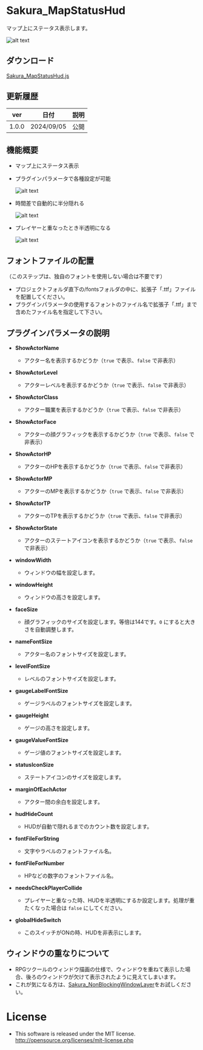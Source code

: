 # Sakura_MapStatusHud
マップ上にステータス表示します。

  ![alt text](image.png)

## ダウンロード
[Sakura_MapStatusHud.js](Sakura_MapStatusHud.js)

## 更新履歴
| ver   | 日付       | 説明 |
| ----- | ---------- | ---- |
| 1.0.0 | 2024/09/05 | 公開 |


## 機能概要
- マップ上にステータス表示
- プラグインパラメータで各種設定が可能

  ![alt text](image-1.png)

- 時間差で自動的に半分隠れる
  
  ![alt text](image-2.png)

- プレイヤーと重なったとき半透明になる

  ![alt text](image-3.png)

## フォントファイルの配置
  （このステップは、独自のフォントを使用しない場合は不要です）
- プロジェクトフォルダ直下の/fontsフォルダの中に、拡張子「.ttf」ファイルを配置してください。
- プラグインパラメータの使用するフォントのファイル名で拡張子「.ttf」まで含めたファイル名を指定して下さい。
  
## プラグインパラメータの説明
- **ShowActorName**
  - アクター名を表示するかどうか（`true` で表示、`false` で非表示）

- **ShowActorLevel**
  - アクターレベルを表示するかどうか（`true` で表示、`false` で非表示）

- **ShowActorClass**
  - アクター職業を表示するかどうか（`true` で表示、`false` で非表示）

- **ShowActorFace**
  - アクターの顔グラフィックを表示するかどうか（`true` で表示、`false` で非表示）

- **ShowActorHP**
  - アクターのHPを表示するかどうか（`true` で表示、`false` で非表示）

- **ShowActorMP**
  - アクターのMPを表示するかどうか（`true` で表示、`false` で非表示）

- **ShowActorTP**
  - アクターのTPを表示するかどうか（`true` で表示、`false` で非表示）

- **ShowActorState**
  - アクターのステートアイコンを表示するかどうか（`true` で表示、`false` で非表示）

- **windowWidth**
  - ウィンドウの幅を設定します。

- **windowHeight**
  - ウィンドウの高さを設定します。

- **faceSize**
  - 顔グラフィックのサイズを設定します。等倍は144です。`0` にすると大きさを自動調整します。

- **nameFontSize**
  - アクター名のフォントサイズを設定します。

- **levelFontSize**
  - レベルのフォントサイズを設定します。

- **gaugeLabelFontSize**
  - ゲージラベルのフォントサイズを設定します。

- **gaugeHeight**
  - ゲージの高さを設定します。

- **gaugeValueFontSize**
  - ゲージ値のフォントサイズを設定します。

- **statusIconSize**
  - ステートアイコンのサイズを設定します。

- **marginOfEachActor**
  - アクター間の余白を設定します。

- **hudHideCount**
  - HUDが自動で隠れるまでのカウント数を設定します。

- **fontFileForString**
  - 文字やラベルのフォントファイル名。

- **fontFileForNumber**
  - HPなどの数字のフォントファイル名。

- **needsCheckPlayerCollide**
  - プレイヤーと重なった時、HUDを半透明にするか設定します。処理が重たくなった場合は `false` にしてください。

- **globalHideSwitch**
  - このスイッチがONの時、HUDを非表示にします。

## ウィンドウの重なりについて
  - RPGツクールのウィンドウ描画の仕様で、ウィンドウを重ねて表示した場合、後ろのウィンドウが欠けて表示されたように見えてしまいます。
  - これが気になる方は、[Sakura_NonBlockingWindowLayer](../Sakura_NonBlockingWindowLayer/Sakura_NonBlockingWindowLayer.md)をお試しください。

# License
- This software is released under the MIT license. http://opensource.org/licenses/mit-license.php

